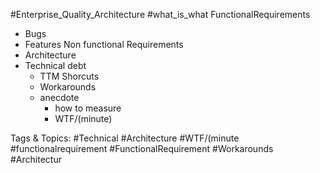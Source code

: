 #Enterprise_Quality_Architecture #what_is_what FunctionalRequirements
  - Bugs
  - Features
 Non functional Requirements
  - Architecture
  - Technical debt
    - TTM Shorcuts
    - Workarounds
    - anecdote
      - how to measure
      - WTF/(minute)

   Tags & Topics:
   #Technical
   #Architecture
   #WTF/(minute
   #functionalrequirement
   #FunctionalRequirement
   #Workarounds
   #Architectur